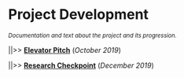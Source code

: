 # Project Development
<sup>_Documentation and text about the project and its progression._</sup>

||>> **[Elevator Pitch](https://github.com/cmccraw/EnglishTradeCards/blob/master/projectDevelopment/October2019_ElevatorPitch_TradeCards.pdf)** (_October 2019_)

||>> **[Research Checkpoint](https://github.com/cmccraw/EnglishTradeCards/blob/master/projectDevelopment/December2019_ResearchCheckpoint_TradeCards.pdf)** (_December 2019_)


